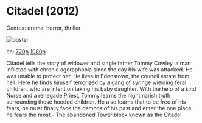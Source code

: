 # Citadel (2012)

Genres: drama, horror, thriller

![poster](http://image.tmdb.org/t/p/w500/275Ri3oRoi0HRX8OFKF4QewQu4g.jpg)

en:
  [720p](magnet:?xt=urn:btih:4DB643208A3258CA3D8899796723EB9685B97C0F&tr=udp://glotorrents.pw:6969/announce&tr=udp://tracker.opentrackr.org:1337/announce&tr=udp://torrent.gresille.org:80/announce&tr=udp://tracker.openbittorrent.com:80&tr=udp://tracker.coppersurfer.tk:6969&tr=udp://tracker.leechers-paradise.org:6969&tr=udp://p4p.arenabg.ch:1337&tr=udp://tracker.internetwarriors.net:1337)
  [1080p](magnet:?xt=urn:btih:E248E2EEC67A62132D3DA23C2F63B4D4FA4FD183&tr=udp://glotorrents.pw:6969/announce&tr=udp://tracker.opentrackr.org:1337/announce&tr=udp://torrent.gresille.org:80/announce&tr=udp://tracker.openbittorrent.com:80&tr=udp://tracker.coppersurfer.tk:6969&tr=udp://tracker.leechers-paradise.org:6969&tr=udp://p4p.arenabg.ch:1337&tr=udp://tracker.internetwarriors.net:1337)
  


Citadel tells the story of widower and single father Tommy Cowley, a man inflicted with chronic agoraphobia since the day his wife was attacked. He was unable to protect her. He lives in Edenstown, the council estate from hell. Here he finds himself terrorized by a gang of syringe wielding feral children, who are intent on taking his baby daughter. With the help of a kind Nurse and a renegade Priest, Tommy learns the nightmarish truth surrounding these hooded children. He also learns that to be free of his fears, he must finally face the demons of his past and enter the one place he fears the most - The abandoned Tower block known as the Citadel